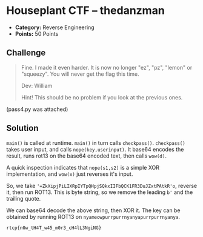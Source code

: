 # Houseplant CTF – thedanzman

* **Category:** Reverse Engineering
* **Points:** 50 Points

## Challenge

> Fine. I made it even harder. It is now no longer "ez", "pz", "lemon" or "squeezy".
> You will never get the flag this time.
> 
> Dev: William
> 
> Hint! This should be no problem if you look at the previous ones.

(pass4.py was attached)

## Solution

`main()` is called at runtime. `main()` in turn calls `checkpass()`. `checkpass()` takes user input, and calls `nope(key,userinput)`. It base64 encodes the result, runs rot13 on the base64 encoded text, then calls `wow(d)`.

A quick inspection indicates that `nope(s1,s2)` is a simple XOR implementation, and `wow(x)` just reverses it's input.

So, we take `'=ZkXipjPiLIXRpIYTpQHpjSQkxIIFbQCK1FR3DuJZxtPAtkR'o`, reverse it, then run ROT13. This is byte string, so we remove the leading `b'` and the trailing quote.

We can base64 decode the above string, then XOR it. The key can be obtained by running ROT13 on `nyameowpurrpurrnyanyapurrpurrnyanya`.


```
rtcp{n0w_tH4T_w45_m0r3_cH4lL3NgiNG}
```
